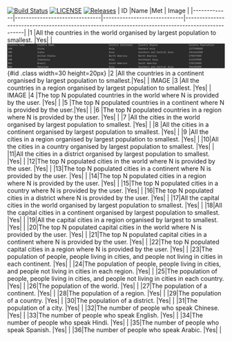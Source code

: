 [![Build Status](https://www.travis-ci.com/Carlosjr5/sem.svg?branch=master)](https://www.travis-ci.com/Carlosjr5/sem)
[![LICENSE](https://img.shields.io/github/license/Carlosjr5/sem.svg?style=flat-square)](https://github.com/Carlosjr5/sem/blob/master/LICENSE)
[![Releases](https://img.shields.io/github/release/Carlosjr5/sem/all.svg?style=flat-square)](https://github.com/Carlosjr5/sem/releases)
|         ID  |Name                           |Met                          | Image                                                                                            |
|-------------|-------------------------------|-----------------------------|--------------------------------------------------------------------------------------------------|
|1 |All the countries in the world organised by largest population to smallest.  |Yes| | ![alt text](https://github.com/Carlosjr5/sem/blob/master/screenshots/id1.png?raw=true) {#id .class width=30 height=20px}
|2 |All the countries in a continent organised by largest population to smallest.|Yes| | IMAGE 
|3 |All the countries in a region organised by largest population to smallest.   |Yes| | IMAGE
|4 |The top N populated countries in the world where N is provided by the user.  |Yes| |
|5 |The top N populated countries in a continent where N is provided by the user.|Yes| |
|6 |The top N populated countries in a region where N is provided by the user.   |Yes| |
|7 |All the cities in the world organised by largest population to smallest.     |Yes| |
|8 |All the cities in a continent organised by largest population to smallest.   |Yes| |
|9 |All the cities in a region organised by largest population to smallest.      |Yes| |
|10|All the cities in a country organised by largest population to smallest.     |Yes| |
|11|All the cities in a district organised by largest population to smallest.    |Yes| |
|12|The top N populated cities in the world where N is provided by the user.     |Yes| |
|13|The top N populated cities in a continent where N is provided by the user.   |Yes| |
|14|The top N populated cities in a region where N is provided by the user.      |Yes| |
|15|The top N populated cities in a country where N is provided by the user.     |Yes| |
|16|The top N populated cities in a district where N is provided by the user.    |Yes| |
|17|All the capital cities in the world organised by largest population to smallest.  |Yes| |
|18|All the capital cities in a continent organised by largest population to smallest.   |Yes| |
|19|All the capital cities in a region organised by largest to smallest.    |Yes| |
|20|The top N populated capital cities in the world where N is provided by the user.      |Yes| |
|21|The top N populated capital cities in a continent where N is provided by the user.    |Yes| |
|22|The top N populated capital cities in a region where N is provided by the user.  |Yes| |
|23|The population of people, people living in cities, and people not living in cities in each continent.  |Yes| |
|24|The population of people, people living in cities, and people not living in cities in each region. |Yes| |
|25|The population of people, people living in cities, and people not living in cities in each country. |Yes| |
|26|The population of the world.                                                                             |Yes| |
|27|The population of a continent.                                                                             |Yes| |
|28|The population of a region.                                                                             |Yes| |
|29|The population of a country.                                                                             |Yes| |
|30|The population of a district.                                                                             |Yes| |
|31|The population of a city.                                                      |Yes| |
|32|The number of people who speak Chinese.                                                     |Yes| |
|33|The number of people who speak English.                                                       |Yes| |
|34|The number of people who speak Hindi.                                                         |Yes| |
|35|The number of people who speak Spanish.                                                         |Yes| |
|36|The number of people who speak Arabic.                                                         |Yes| |
